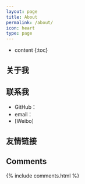 ```yaml
---
layout: page
title: About
permalink: /about/
icon: heart
type: page
---
```


* content
{:toc}

## 关于我



## 联系我

* GitHub：
* email：
* [Weibo]


## 友情链接


## Comments

{% include comments.html %}
